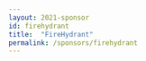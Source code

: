 ```yaml
---
layout: 2021-sponsor
id: firehydrant
title:  "FireHydrant"
permalink: /sponsors/firehydrant
---
```

